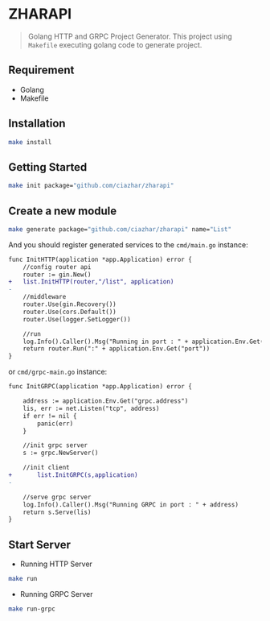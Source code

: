 # ZHARAPI

> Golang HTTP and GRPC Project Generator. This project using `Makefile` executing golang code to generate project.  

## Requirement
- Golang
- Makefile

## Installation
```bash
make install
```

## Getting Started
```bash
make init package="github.com/ciazhar/zharapi"
```

## Create a new module 
```bash
make generate package="github.com/ciazhar/zharapi" name="List"
```
And you should register generated services to the `cmd/main.go` instance:
```diff
func InitHTTP(application *app.Application) error {
	//config router api
	router := gin.New()
+	list.InitHTTP(router,"/list", application)
-
	//middleware
	router.Use(gin.Recovery())
	router.Use(cors.Default())
	router.Use(logger.SetLogger())

	//run
	log.Info().Caller().Msg("Running in port : " + application.Env.Get("port"))
	return router.Run(":" + application.Env.Get("port"))
}
```

or `cmd/grpc-main.go` instance:
```diff
func InitGRPC(application *app.Application) error {

	address := application.Env.Get("grpc.address")
	lis, err := net.Listen("tcp", address)
	if err != nil {
		panic(err)
	}

	//init grpc server
	s := grpc.NewServer()

	//init client
+       list.InitGRPC(s,application)
-	

	//serve grpc server
	log.Info().Caller().Msg("Running GRPC in port : " + address)
	return s.Serve(lis)
}
```

## Start Server
- Running HTTP Server 
```bash
make run
```
- Running GRPC Server
```bash
make run-grpc
```